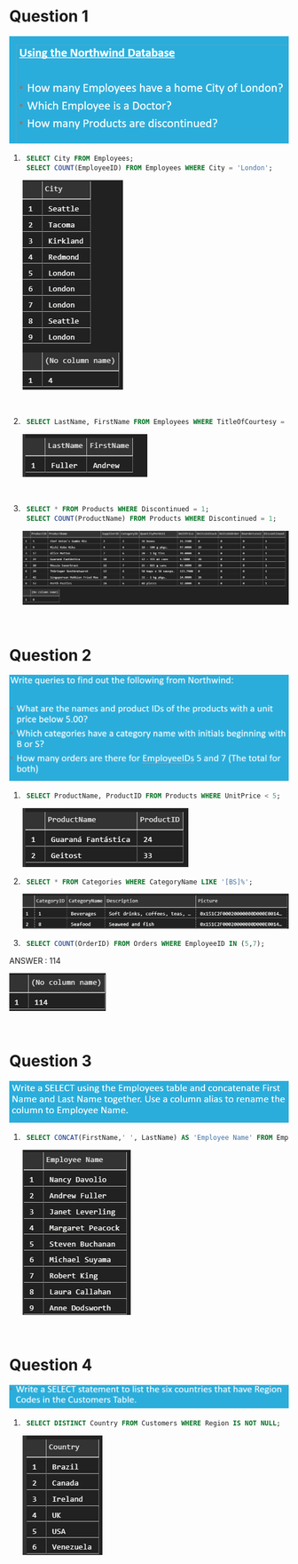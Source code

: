 # Question 1

![](images/q1.png)

1. ```sql
    SELECT City FROM Employees;
    SELECT COUNT(EmployeeID) FROM Employees WHERE City = 'London';
    ```

    ![](images/a1.png)

    <br>

2. ```sql
    SELECT LastName, FirstName FROM Employees WHERE TitleOfCourtesy = 'Dr.'
    ```

    ![](images/a2.png)

    <br>

3. ```sql
    SELECT * FROM Products WHERE Discontinued = 1;
    SELECT COUNT(ProductName) FROM Products WHERE Discontinued = 1;
    ```

    ![](images/a3.png)

<br>

# Question 2

![](images/q2.png)

1. ```sql
    SELECT ProductName, ProductID FROM Products WHERE UnitPrice < 5;
    ```

    ![](images/a4.png)

2. ```sql
    SELECT * FROM Categories WHERE CategoryName LIKE '[BS]%';
    ```

    ![](images/a5.png)

3. ```sql
    SELECT COUNT(OrderID) FROM Orders WHERE EmployeeID IN (5,7);
    ```
ANSWER : 114

![](images/a6.png)

<br>

# Question 3

![](images/q3.png)

1. ```sql
    SELECT CONCAT(FirstName,' ', LastName) AS 'Employee Name' FROM Employees;
    ```

    ![](images/a7.png)

<br>    

# Question 4
![](images/q4.png)

1. ```sql
    SELECT DISTINCT Country FROM Customers WHERE Region IS NOT NULL;
    ```

    ![](images/a8.png)


    